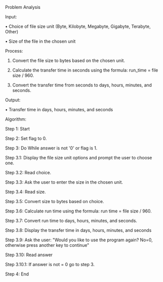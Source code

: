 Problem Analysis

Input:

•	Choice of file size unit (Byte, Kilobyte, Megabyte, Gigabyte, Terabyte, Other)

•	Size of the file in the chosen unit

Process:

1.	Convert the file size to bytes based on the chosen unit.
   
3.	Calculate the transfer time in seconds using the formula: run_time = file size / 960.
   
4.	Convert the transfer time from seconds to days, hours, minutes, and seconds.
   
Output:

•	Transfer time in days, hours, minutes, and seconds

Algorithm:

Step 1: Start

Step 2: Set flag to 0.

Step 3: Do While answer is not '0' or flag is 1.

Step 3.1: Display the file size unit options and prompt the user to choose one.

Step 3.2: Read choice.

Step 3.3: Ask the user to enter the size in the chosen unit.

Step 3.4: Read size.

Step 3.5: Convert size to bytes based on choice.

Step 3.6: Calculate run time using the formula: run time = file size / 960.

Step 3.7: Convert run time to days, hours, minutes, and seconds.

Step 3.8: Display the transfer time in days, hours, minutes, and seconds

Step 3.9: Ask the user: "Would you like to use the program again? No=0, otherwise press another key to continue"

Step 3.10: Read answer

Step 3.10.1: If answer is not = 0 go to step 3.

Step 4: End

